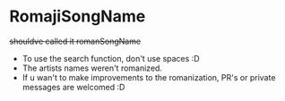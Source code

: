 # RomajiSongName

~~shouldve called it romanSongName~~

* To use the search function, don't use spaces :D
* The artists names weren't romanized.
* If u wan't to make improvements to the romanization, PR's or private messages are welcomed :D